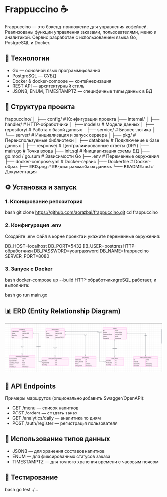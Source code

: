# Frappuccino ☕️

Frappuccino — это бэкенд-приложение для управления кофейней. Реализованы функции управления заказами, пользователями, меню и аналитикой. Сервис разработан с использованием языка Go, PostgreSQL и Docker.

## 🚀 Технологии

- Go — основной язык программирования
- PostgreSQL — СУБД
- Docker & docker-compose — контейнеризация
- REST API — архитектурный стиль
- JSONB, ENUM, TIMESTAMPTZ — специфичные типы данных в БД

## 📁 Структура проекта

frappuccino/
│
├── config/              # Конфигурации проекта
├── internal/
│   ├── handler/         # HTTP-обработчики
│   ├── models/          # Модели данных
│   ├── repository/      # Работа с базой данных
│   ├── service/         # Бизнес-логика
│   └── server/          # Инициализация и запуск сервера
│
├── pkg/                 # Переиспользуемые библиотеки
│   ├── database/        # Подключение к базе данных
│   ├── response/        # Централизированные ответы (DRY)
├── main.go              # Точка входа
├── init.sql             # Инициализация схемы БД
├── go.mod / go.sum      # Зависимости Go
├── .env                 # Переменные окружения
├── docker-compose.yml   # Docker-сервис
├── Dockerfile           # Docker-образ
├── ERD.png              # ER-диаграмма базы данных
└── README.md            # Документация


## ⚙️ Установка и запуск

### 1. Клонирование репозитория

bash
git clone https://github.com/aorazbai/frappuccino.git
cd frappuccino


### 2. Конфигурация .env

Создайте .env файл в корне проекта и укажите переменные окружения:


DB_HOST=localhost
DB_PORT=5432
DB_USER=postgresHTTP-обработчики
DB_PASSWORD=yourpassword
DB_NAME=frappuccino
SERVER_PORT=8080


### 3. Запуск с Docker

bash
docker-compose up --build
HTTP-обработчикиgreSQL работает, и выполните:

bash
go run main.go


## 📊 ERD (Entity Relationship Diagram)

![ERD](ERD.png)

## 🧪 API Endpoints

Примеры маршрутов (опционально добавить Swagger/OpenAPI):

- GET /menu — список напитков
- POST /orders — создать заказ
- GET /analytics/daily — аналитика по дням
- POST /auth/register — регистрация пользователя

## 📌 Использование типов данных

- JSONB — для хранения составов напитков
- ENUM — для фиксированных статусов заказа
- TIMESTAMPTZ — для точного хранения времени с часовым поясом

## 🧼 Тестирование

bash
go test ./...


